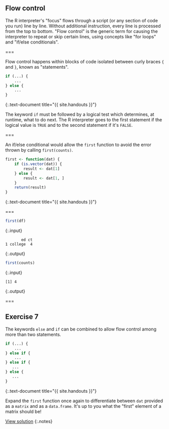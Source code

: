 ---
---

## Flow control

The R interpreter's "focus" flows through a script (or any section of code you run) line by line.
Without additional instruction, every line is processed from the top to bottom.
"Flow control" is the generic term for causing the interpreter to repeat or skip certain lines, using concepts like "for loops" and "if/else conditionals".

===

Flow control happens within blocks of code isolated between curly braces `{` and `}`, known as "statements".


~~~r
if (...) {
    ...
} else {
    ...
}
~~~
{:.text-document title="{{ site.handouts }}"}

The keyword `if` must be followed by a logical test which determines, at runtime, what to do next.
The R interpreter goes to the first statement if the logical value is `TRUE` and to the second statement if it's `FALSE`.

===

An if/else conditional would allow the `first` function to avoid the error thrown by calling `first(counts)`.


~~~r
first <- function(dat) {
    if (is.vector(dat)) {
        result <- dat[1]
    } else {
        result <- dat[1, ]
    }
    return(result)
}
~~~
{:.text-document title="{{ site.handouts }}"}

===


~~~r
first(df)
~~~
{:.input}
~~~
       ed ct
1 college  4
~~~
{:.output}


~~~r
first(counts)
~~~
{:.input}
~~~
[1] 4
~~~
{:.output}

===

## Exercise 7

The keywords `else` and `if` can be combined to allow flow control among more than two statements.


~~~r
if (...) {
    ...
} else if {
    ...
} else if {
   ...
} else {
   ...
}
~~~
{:.text-document title="{{ site.handouts }}"}

Expand the `first` function once again to differentiate between `dat` provided as a `matrix` and as a `data.frame`. It's up to you what the "first" element of a matrix should be!

[View solution](#solution-7)
{:.notes}
